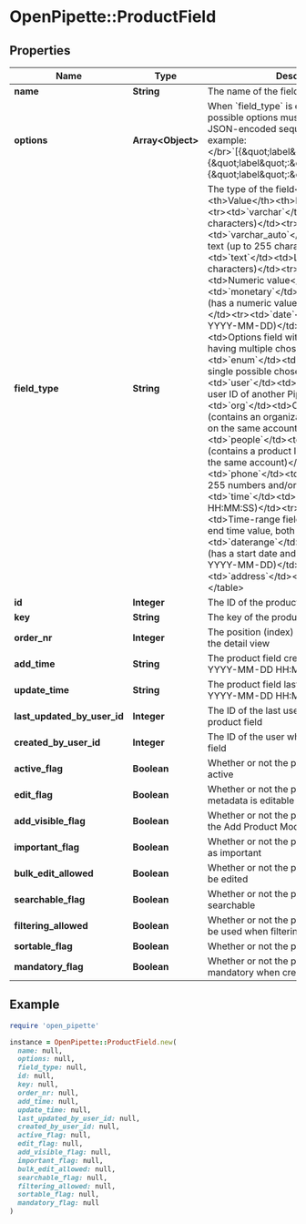 # OpenPipette::ProductField

## Properties

| Name | Type | Description | Notes |
| ---- | ---- | ----------- | ----- |
| **name** | **String** | The name of the field |  |
| **options** | **Array&lt;Object&gt;** | When &#x60;field_type&#x60; is either &#x60;set&#x60; or &#x60;enum&#x60;, possible options must be supplied as a JSON-encoded sequential array, for example:&lt;/br&gt;&#x60;[{\&quot;label\&quot;:\&quot;red\&quot;}, {\&quot;label\&quot;:\&quot;blue\&quot;}, {\&quot;label\&quot;:\&quot;lilac\&quot;}]&#x60; | [optional] |
| **field_type** | **String** | The type of the field&lt;table&gt;&lt;tr&gt;&lt;th&gt;Value&lt;/th&gt;&lt;th&gt;Description&lt;/th&gt;&lt;/tr&gt;&lt;tr&gt;&lt;td&gt;&#x60;varchar&#x60;&lt;/td&gt;&lt;td&gt;Text (up to 255 characters)&lt;/td&gt;&lt;tr&gt;&lt;td&gt;&#x60;varchar_auto&#x60;&lt;/td&gt;&lt;td&gt;Autocomplete text (up to 255 characters)&lt;/td&gt;&lt;tr&gt;&lt;td&gt;&#x60;text&#x60;&lt;/td&gt;&lt;td&gt;Long text (up to 65k characters)&lt;/td&gt;&lt;tr&gt;&lt;td&gt;&#x60;double&#x60;&lt;/td&gt;&lt;td&gt;Numeric value&lt;/td&gt;&lt;tr&gt;&lt;td&gt;&#x60;monetary&#x60;&lt;/td&gt;&lt;td&gt;Monetary field (has a numeric value and a currency value)&lt;/td&gt;&lt;tr&gt;&lt;td&gt;&#x60;date&#x60;&lt;/td&gt;&lt;td&gt;Date (format YYYY-MM-DD)&lt;/td&gt;&lt;tr&gt;&lt;td&gt;&#x60;set&#x60;&lt;/td&gt;&lt;td&gt;Options field with a possibility of having multiple chosen options&lt;/td&gt;&lt;tr&gt;&lt;td&gt;&#x60;enum&#x60;&lt;/td&gt;&lt;td&gt;Options field with a single possible chosen option&lt;/td&gt;&lt;tr&gt;&lt;td&gt;&#x60;user&#x60;&lt;/td&gt;&lt;td&gt;User field (contains a user ID of another Pipedrive user)&lt;/td&gt;&lt;tr&gt;&lt;td&gt;&#x60;org&#x60;&lt;/td&gt;&lt;td&gt;Organization field (contains an organization ID which is stored on the same account)&lt;/td&gt;&lt;tr&gt;&lt;td&gt;&#x60;people&#x60;&lt;/td&gt;&lt;td&gt;Person field (contains a product ID which is stored on the same account)&lt;/td&gt;&lt;tr&gt;&lt;td&gt;&#x60;phone&#x60;&lt;/td&gt;&lt;td&gt;Phone field (up to 255 numbers and/or characters)&lt;/td&gt;&lt;tr&gt;&lt;td&gt;&#x60;time&#x60;&lt;/td&gt;&lt;td&gt;Time field (format HH:MM:SS)&lt;/td&gt;&lt;tr&gt;&lt;td&gt;&#x60;timerange&#x60;&lt;/td&gt;&lt;td&gt;Time-range field (has a start time and end time value, both HH:MM:SS)&lt;/td&gt;&lt;tr&gt;&lt;td&gt;&#x60;daterange&#x60;&lt;/td&gt;&lt;td&gt;Date-range field (has a start date and end date value, both YYYY-MM-DD)&lt;/td&gt;&lt;tr&gt;&lt;td&gt;&#x60;address&#x60;&lt;/td&gt;&lt;td&gt;Address field&lt;/dd&gt;&lt;/table&gt; |  |
| **id** | **Integer** | The ID of the product field | [optional] |
| **key** | **String** | The key of the product field | [optional] |
| **order_nr** | **Integer** | The position (index) of the product field in the detail view | [optional] |
| **add_time** | **String** | The product field creation time. Format: YYYY-MM-DD HH:MM:SS | [optional] |
| **update_time** | **String** | The product field last update time. Format: YYYY-MM-DD HH:MM:SS | [optional] |
| **last_updated_by_user_id** | **Integer** | The ID of the last user to update the product field | [optional] |
| **created_by_user_id** | **Integer** | The ID of the user who created the product field | [optional] |
| **active_flag** | **Boolean** | Whether or not the product field is currently active | [optional] |
| **edit_flag** | **Boolean** | Whether or not the product field name and metadata is editable | [optional] |
| **add_visible_flag** | **Boolean** | Whether or not the product field is visible in the Add Product Modal | [optional] |
| **important_flag** | **Boolean** | Whether or not the product field is marked as important | [optional] |
| **bulk_edit_allowed** | **Boolean** | Whether or not the product field data can be edited | [optional] |
| **searchable_flag** | **Boolean** | Whether or not the product field is searchable | [optional] |
| **filtering_allowed** | **Boolean** | Whether or not the product field value can be used when filtering searches | [optional] |
| **sortable_flag** | **Boolean** | Whether or not the product field is sortable | [optional] |
| **mandatory_flag** | **Boolean** | Whether or not the product field is mandatory when creating products | [optional] |

## Example

```ruby
require 'open_pipette'

instance = OpenPipette::ProductField.new(
  name: null,
  options: null,
  field_type: null,
  id: null,
  key: null,
  order_nr: null,
  add_time: null,
  update_time: null,
  last_updated_by_user_id: null,
  created_by_user_id: null,
  active_flag: null,
  edit_flag: null,
  add_visible_flag: null,
  important_flag: null,
  bulk_edit_allowed: null,
  searchable_flag: null,
  filtering_allowed: null,
  sortable_flag: null,
  mandatory_flag: null
)
```

